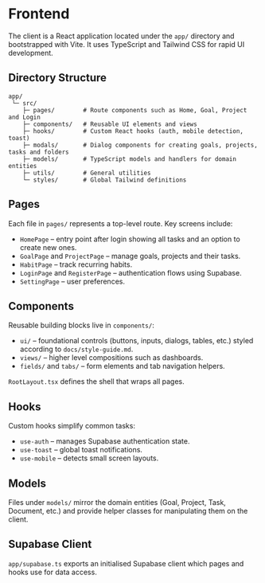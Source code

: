 # Frontend

The client is a React application located under the `app/` directory and bootstrapped with Vite. It uses TypeScript and Tailwind CSS for rapid UI development.

## Directory Structure
```
app/
 └─ src/
    ├─ pages/        # Route components such as Home, Goal, Project and Login
    ├─ components/   # Reusable UI elements and views
    ├─ hooks/        # Custom React hooks (auth, mobile detection, toast)
    ├─ modals/       # Dialog components for creating goals, projects, tasks and folders
    ├─ models/       # TypeScript models and handlers for domain entities
    ├─ utils/        # General utilities
    └─ styles/       # Global Tailwind definitions
```

## Pages
Each file in `pages/` represents a top-level route. Key screens include:
- `HomePage` – entry point after login showing all tasks and an option to create new ones.
- `GoalPage` and `ProjectPage` – manage goals, projects and their tasks.
- `HabitPage` – track recurring habits.
- `LoginPage` and `RegisterPage` – authentication flows using Supabase.
- `SettingPage` – user preferences.

## Components
Reusable building blocks live in `components/`:
- `ui/` – foundational controls (buttons, inputs, dialogs, tables, etc.) styled according to `docs/style-guide.md`.
- `views/` – higher level compositions such as dashboards.
- `fields/` and `tabs/` – form elements and tab navigation helpers.

`RootLayout.tsx` defines the shell that wraps all pages.

## Hooks
Custom hooks simplify common tasks:
- `use-auth` – manages Supabase authentication state.
- `use-toast` – global toast notifications.
- `use-mobile` – detects small screen layouts.

## Models
Files under `models/` mirror the domain entities (Goal, Project, Task, Document, etc.) and provide helper classes for manipulating them on the client.

## Supabase Client
`app/supabase.ts` exports an initialised Supabase client which pages and hooks use for data access.
